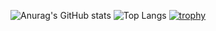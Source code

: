 ![Anurag's GitHub stats](https://github-readme-stats.vercel.app/api?username=JohnFromSpace&show_icons=true&theme=transparent)
![Top Langs](https://github-readme-stats.vercel.app/api/top-langs/?username=JohnFromSpace&layout=compact&theme=transparent)
[![trophy](https://github-profile-trophy.vercel.app/?username=JohnFromSpace)](https://github.com/ryo-ma/github-profile-trophy)
